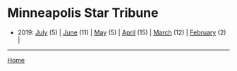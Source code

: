 # Minneapolis Star Tribune

  * 2019: 
      [July](./minneapolis-star-tribune-2019-07.md) (5) | 
      [June](./minneapolis-star-tribune-2019-06.md) (11) | 
      [May](./minneapolis-star-tribune-2019-05.md) (5) | 
      [April](./minneapolis-star-tribune-2019-04.md) (15) | 
      [March](./minneapolis-star-tribune-2019-03.md) (12) | 
      [February](./minneapolis-star-tribune-2019-02.md) (2) | 

----

[Home](../)
